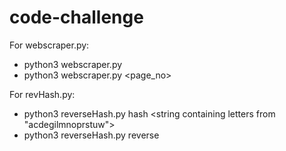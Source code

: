 # code-challenge

For webscraper.py:
- python3 webscraper.py <keyword>
- python3 webscraper.py <keyword> <page_no>

For revHash.py:
- python3 reverseHash.py hash <string containing letters from "acdegilmnoprstuw">
- python3 reverseHash.py reverse <hashed-int>

